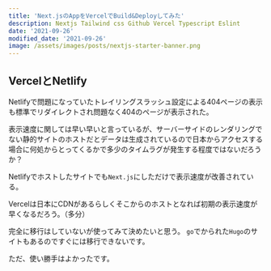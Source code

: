 ```yaml
---
title: 'Next.jsのAppをVercelでBuild&Deployしてみた'
description: Nextjs Tailwind css Github Vercel Typescript Eslint
date: '2021-09-26'
modified_date: '2021-09-26'
image: /assets/images/posts/nextjs-starter-banner.png
---
```


## VercelとNetlify

Netlifyで問題になっていたトレイリングスラッシュ設定による404ページの表示も標準でリダイレクトされ問題なく404のページが表示された。

表示速度に関しては早い早いと言っているが、サーバーサイドのレンダリングでない静的サイトのホストだとデータは生成されているので日本からアクセスする場合に何処からとってくるかで多少のタイムラグが発生する程度ではないだろうか？

Netlifyでホストしたサイトでも```Next.js```にしただけで表示速度が改善されている。

Vercelは日本にCDNがあるらしくそこからのホストとなれば初期の表示速度が早くなるだろう。（多分）

完全に移行はしていないが使ってみて決めたいと思う。
```go```でかられた```Hugo```のサイトもあるのですぐには移行できないです。

ただ、使い勝手はよかったです。
